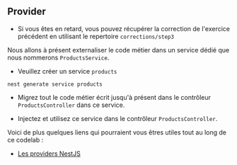 ## Provider

* Si vous êtes en retard, vous pouvez récupérer la correction de l'exercice précédent en utilisant le repertoire `corrections/step3`

Nous allons à présent externaliser le code métier dans un service dédié que nous nommerons `ProductsService`.

* Veuillez créer un service `products`

```shell
nest generate service products
```

* Migrez tout le code métier écrit jusqu'à présent dans le contrôleur `ProductsController` dans ce service.

* Injectez et utilisez ce service dans le contrôleur `ProductsController`.

Voici de plus quelques liens qui pourraient vous êtres utiles tout au long de ce codelab :

- [Les providers NestJS](https://docs.nestjs.com/providers)

